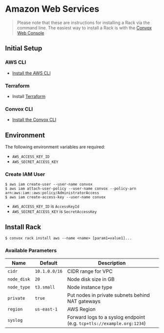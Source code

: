 # Amazon Web Services
> Please note that these are instructions for installing a Rack via the command line. The easiest way to install a Rack is with the [Convox Web Console](https://console.convox.com)

## Initial Setup

### AWS CLI

- [Install the AWS CLI](https://docs.aws.amazon.com/cli/latest/userguide/cli-chap-install.html)

### Terraform

- Install [Terraform](https://learn.hashicorp.com/terraform/getting-started/install.html)

### Convox CLI

- [Install the Convox CLI](../cli.md)

## Environment

The following environment variables are required:

- `AWS_ACCESS_KEY_ID`
- `AWS_SECRET_ACCESS_KEY`

### Create IAM User

    $ aws iam create-user --user-name convox
    $ aws iam attach-user-policy --user-name convox --policy-arn arn:aws:iam::aws:policy/AdministratorAccess
    $ aws iam create-access-key --user-name convox

- `AWS_ACCESS_KEY_ID` is `AccessKeyId`
- `AWS_SECRET_ACCESS_KEY` is `SecretAccessKey`

## Install Rack

    $ convox rack install aws --name <name> [param1=value1]...

### Available Parameters

| Name        | Default       | Description                                                             |
| ----------- | ------------- | ----------------------------------------------------------------------- |
| `cidr`      | `10.1.0.0/16` | CIDR range for VPC                                                      |
| `node_disk` | `20`          | Node disk size in GB                                                    |
| `node_type` | `t3.small`    | Node instance type                                                      |
| `private`   | `true`        | Put nodes in private subnets behind NAT gateways                        |
| `region`    | `us-east-1`   | AWS Region                                                              |
| `syslog`    |               | Forward logs to a syslog endpoint (e.g. `tcp+tls://example.org:1234`)   |
